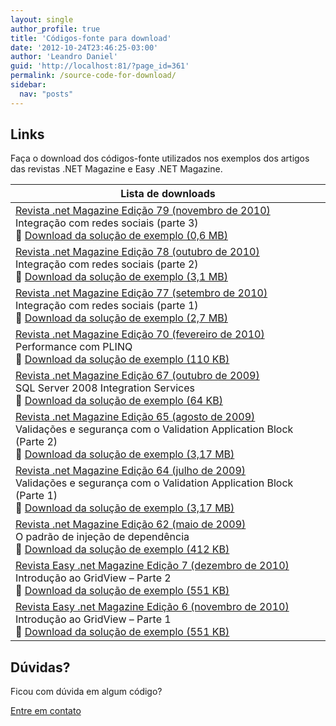 ```yaml
---
layout: single
author_profile: true
title: 'Códigos-fonte para download'
date: '2012-10-24T23:46:25-03:00'
author: 'Leandro Daniel'
guid: 'http://localhost:81/?page_id=361'
permalink: /source-code-for-download/
sidebar:
  nav: "posts"
---
```


## Links

 Faça o download dos códigos-fonte utilizados nos exemplos dos artigos das revistas .NET Magazine e Easy .NET Magazine.

| Lista de downloads |
|---|
| [Revista .net Magazine Edição 79 (novembro de 2010)](https://www.devmedia.com.br/revista-net-magazine-edicao-79/18487) <br/> Integração com redes sociais (parte 3) <br/> 🔗 [Download da solução de exemplo (0,6 MB) ](/assets/artigos/NetMag.RedesSociais.Integracao.Solution.zip) |
| [Revista .net Magazine Edição 78 (outubro de 2010)](https://www.devmedia.com.br/revista-net-magazine-edicao-78/18222) <br/> Integração com redes sociais (parte 2) <br/> 🔗 [Download da solução de exemplo (3,1 MB)](/assets/artigos/NetMag.RedesSociais.Solution.zip) |
| [Revista .net Magazine Edição 77 (setembro de 2010)](https://www.devmedia.com.br/revista-net-magazine-edicao-77/18004) <br/> Integração com redes sociais (parte 1) <br/> 🔗 [Download da solução de exemplo (2,7 MB)](/assets/artigos/NetMag.RedesSociais.Exemplos.Solution.zip) |
| [Revista .net Magazine Edição 70 (fevereiro de 2010)](https://www.devmedia.com.br/revista-net-magazine-edicao-70/15795) <br/> Performance com PLINQ <br/> 🔗 [Download da solução de exemplo (110 KB)](/assets/artigos/NetMag.PLINQ.Solution.zip) |
| [Revista .net Magazine Edição 67 (outubro de 2009)](https://www.devmedia.com.br/revista-net-magazine-edicao-67/14692) <br/> SQL Server 2008 Integration Services <br/> 🔗 [Download da solução de exemplo (64 KB)](/assets/artigos/NetMag.SSIS.Solution.zip) |
| [Revista .net Magazine Edição 65 (agosto de 2009)](https://www.devmedia.com.br/revista-net-magazine-edicao-65/13904) <br/> Validações e segurança com o Validation Application Block (Parte 2) <br/> 🔗 [Download da solução de exemplo (3,17 MB)](/assets/artigos/NetMag.VAB.Solution.zip) |
| [Revista .net Magazine Edição 64 (julho de 2009)](https://www.devmedia.com.br/revista-net-magazine-edicao-64/13930) <br/> Validações e segurança com o Validation Application Block (Parte 1) <br/> 🔗 [Download da solução de exemplo (3,17 MB)](/assets/artigos/NetMag.VAB.Solution.zip) |
| [Revista .net Magazine Edição 62 (maio de 2009)](https://www.devmedia.com.br/revista-net-magazine-edicao-62/13092) <br/> O padrão de injeção de dependência <br/> 🔗 [Download da solução de exemplo (412 KB)](/assets/artigos/NetMag.DI.Solution.zip) |
| [Revista Easy .net Magazine Edição 7 (dezembro de 2010)](https://www.devmedia.com.br/revista-easy-net-magazine-edicao-7/18718) <br/> Introdução ao GridView – Parte 2 <br/> 🔗 [Download da solução de exemplo (551 KB)](/assets/artigos/NetMag.IntroGridView.Solution.zip) |
| [Revista Easy .net Magazine Edição 6 (novembro de 2010)](https://www.devmedia.com.br/revista-easy-net-magazine-edicao-6/18473) <br/> Introdução ao GridView – Parte 1 <br/> 🔗 [Download da solução de exemplo (551 KB)](/assets/artigos/NetMag.IntroGridView.Solution.zip) |

## Dúvidas?

Ficou com dúvida em algum código?

[Entre em contato](/contact/)
